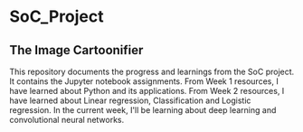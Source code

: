 # SoC_Project
## The Image Cartoonifier
This repository documents the progress and learnings from the SoC project. 
It contains the Jupyter notebook assignments.
From Week 1 resources, I have learned about Python and its applications.
From Week 2 resources, I have learned about Linear regression, Classification and Logistic regression.
In the current week, I'll be learning about deep learning and convolutional neural networks.
